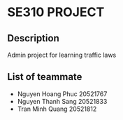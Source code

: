 # SE310 PROJECT

## Description

Admin project for learning traffic laws

## List of teammate

- Nguyen Hoang Phuc 20521767
- Nguyen Thanh Sang 20521833
- Tran Minh Quang 20521812
